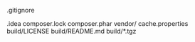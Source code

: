 .gitignore



.idea
composer.lock
composer.phar
vendor/
cache.properties
build/LICENSE
build/README.md
build/*.tgz










